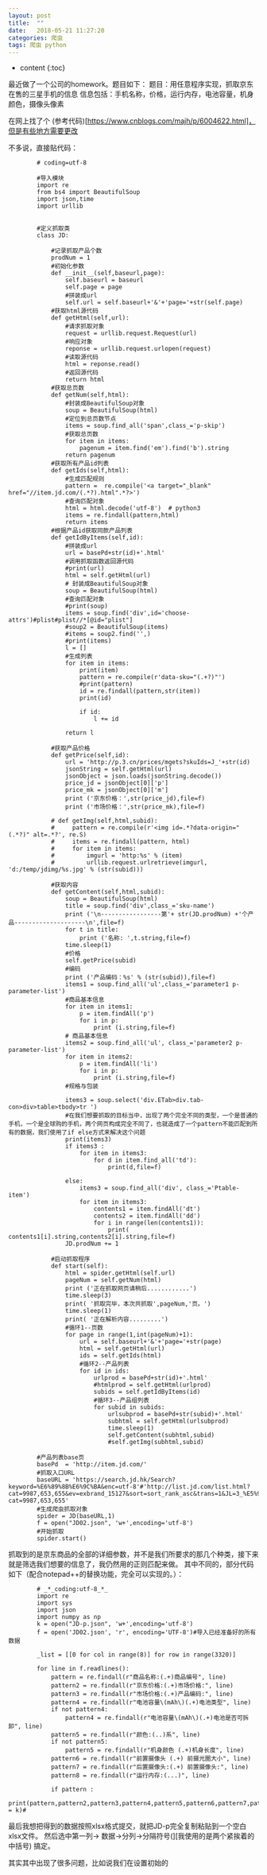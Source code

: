 ```yaml
---
layout: post
title:  ""
date:   2018-05-21 11:27:20
categories: 爬虫
tags: 爬虫 python
---
```


* content
{:toc}



最近做了一个公司的homework。题目如下：
题目：用任意程序实现，抓取京东在售的三星手机的信息
信息包括：手机名称，价格，运行内存，电池容量，机身颜色，摄像头像素

在网上找了个 (参考代码)[https://www.cnblogs.com/majh/p/6004622.html]，但是有些地方需要更改


不多说，直接贴代码：

			
			# coding=utf-8

			#导入模块
			import re
			from bs4 import BeautifulSoup
			import json,time
			import urllib


			#定义抓取类
			class JD:

				#记录抓取产品个数
				prodNum = 1
				#初始化参数
				def __init__(self,baseurl,page):
					self.baseurl = baseurl
					self.page = page
					#拼装成url
					self.url = self.baseurl+'&'+'page='+str(self.page)
				#获取html源代码
				def getHtml(self,url):
					#请求抓取对象
					request = urllib.request.Request(url)
					#响应对象
					reponse = urllib.request.urlopen(request)
					#读取源代码
					html = reponse.read()
					#返回源代码
					return html
				#获取总页数
				def getNum(self,html):
					#封装成BeautifulSoup对象
					soup = BeautifulSoup(html)
					#定位到总页数节点
					items = soup.find_all('span',class_='p-skip')
					#获取总页数
					for item in items:
						pagenum = item.find('em').find('b').string
					return pagenum
				#获取所有产品id列表
				def getIds(self,html):
					#生成匹配规则
					pattern =  re.compile('<a target="_blank" href="//item.jd.com/(.*?).html".*?>')
					#查询匹配对象
					html = html.decode('utf-8')  # python3
					items = re.findall(pattern,html)
					return items
				#根据产品id获取同款产品列表
				def getIdByItems(self,id):
					#拼装成url
					url = basePd+str(id)+'.html'
					#调用抓取函数返回源代码
					#print(url)
					html = self.getHtml(url)
					# 封装成BeautifulSoup对象
					soup = BeautifulSoup(html)
					#查询匹配对象
					#print(soup)
					items = soup.find('div',id='choose-attrs')#plist#plist//*[@id="plist"]
					#soup2 = BeautifulSoup(items)
					#items = soup2.find('',)
					#print(items)
					l = []
					#生成列表
					for item in items:
						print(item)
						pattern = re.compile(r'data-sku="(.+?)"')
						#print(pattern)
						id = re.findall(pattern,str(item))
						print(id)

						if id:
							l += id

					return l

				#获取产品价格
				def getPrice(self,id):
					url = 'http://p.3.cn/prices/mgets?skuIds=J_'+str(id)
					jsonString = self.getHtml(url)
					jsonObject = json.loads(jsonString.decode())
					price_jd = jsonObject[0]['p']
					price_mk = jsonObject[0]['m']
					print ('京东价格：',str(price_jd),file=f)
					print ('市场价格：',str(price_mk),file=f)

				# def getImg(self,html,subid):
				#     pattern = re.compile(r'<img id=.*?data-origin="(.*?)" alt=.*?', re.S)
				#     items = re.findall(pattern, html)
				#     for item in items:
				#         imgurl = 'http:%s' % (item)
				#         urllib.request.urlretrieve(imgurl, 'd:/temp/jdimg/%s.jpg' % (str(subid)))

				#获取内容
				def getContent(self,html,subid):
					soup = BeautifulSoup(html)
					title = soup.find('div',class_='sku-name')
					print ('\n-----------------第'+ str(JD.prodNum) +'个产品--------------------\n',file=f)
					for t in title:
						print ('名称: ',t.string,file=f)
					time.sleep(1)
					#价格
					self.getPrice(subid)
					#编码
					print ('产品编码：%s' % (str(subid)),file=f)
					items1 = soup.find_all('ul',class_='parameter1 p-parameter-list')
					#商品基本信息
					for item in items1:
						p = item.findAll('p')
						for i in p:
							print (i.string,file=f)
					# 商品基本信息
					items2 = soup.find_all('ul', class_='parameter2 p-parameter-list')
					for item in items2:
						p = item.findAll('li')
						for i in p:
							print (i.string,file=f)
					#规格与包装

					items3 = soup.select('div.ETab>div.tab-con>div>table>tbody>tr ')
					#在我们想要抓取的目标当中，出现了两个完全不同的类型，一个是普通的手机，一个是全球购的手机，两个网页构成完全不同了，也就造成了一个pattern不能匹配到所有的数据，我们使用了if else方式来解决这个问题
					print(items3)
					if items3 :
						for item in items3:
							for d in item.find_all('td'):
								print(d,file=f)

					else:
						items3 = soup.find_all('div', class_='Ptable-item')
						for item in items3:
							contents1 = item.findAll('dt')
							contents2 = item.findAll('dd')
							for i in range(len(contents1)):
								print( contents1[i].string,contents2[i].string,file=f)
					JD.prodNum += 1

				#启动抓取程序
				def start(self):
					html = spider.getHtml(self.url)
					pageNum = self.getNum(html)
					print ('正在抓取网页请稍后............')
					time.sleep(3)
					print( '抓取完毕，本次共抓取',pageNum,'页。')
					time.sleep(1)
					print( '正在解析内容.........')
					#循环1--页数
					for page in range(1,int(pageNum)+1):
						url = self.baseurl+'&'+'page='+str(page)
						html = self.getHtml(url)
						ids = self.getIds(html)
						#循环2--产品列表
						for id in ids:
							urlprod = basePd+str(id)+'.html'
							#htmlprod = self.getHtml(urlprod)
							subids = self.getIdByItems(id)
							#循环3--产品组列表
							for subid in subids:
								urlsubprod = basePd+str(subid)+'.html'
								subhtml = self.getHtml(urlsubprod)
								time.sleep(1)
								self.getContent(subhtml,subid)
								#self.getImg(subhtml,subid)

			#产品列表base页
			basePd  = 'http://item.jd.com/'
			#抓取入口URL
			baseURL = 'https://search.jd.hk/Search?keyword=%E6%89%8B%E6%9C%BA&enc=utf-8'#'http://list.jd.com/list.html?cat=9987,653,655&ev=exbrand_15127&sort=sort_rank_asc&trans=1&JL=3_%E5%93%81%E7%89%8C_%E4%B8%89%E6%98%9F%EF%BC%88SAMSUNG%EF%BC%89#J_crumbsBar'#'http://list.jd.com/list.html?cat=9987,653,655'
			#生成爬虫抓取对象
			spider = JD(baseURL,1)
			f = open("JD02.json", 'w+',encoding='utf-8')
			#开始抓取
			spider.start()

			
抓取到的是京东商品的全部的详细参数，并不是我们所要求的那几个种类，接下来就是筛选我们想要的信息了，我仍然用的正则匹配来做。
其中不同的，部分代码如下（配合notepad++的替换功能，完全可以实现的。）：

			# _*_coding:utf-8_*_
			import re
			import sys
			import json
			import numpy as np
			k = open("JD-p.json", 'w+',encoding='utf-8')
			f = open('JD02.json', 'r', encoding='UTF-8')#导入已经准备好的所有数据

			_list = [[0 for col in range(8)] for row in range(3320)]

			for line in f.readlines():
				pattern = re.findall(r"商品名称:(.+)商品编号", line)
				pattern2 = re.findall(r"京东价格:(.+)市场价格:", line)
				pattern3 = re.findall(r"市场价格:(.+)产品编码:", line)
				pattern4 = re.findall(r"电池容量\(mAh\)(.+)电池类型", line)
				if not pattern4:
					pattern4 = re.findall(r"电池容量\(mAh\)(.+)电池是否可拆卸", line)
				pattern5 = re.findall(r"颜色:(..)系", line)
				if not pattern5:
					pattern5 = re.findall(r"机身颜色 (.+)机身长度", line)
				pattern6 = re.findall(r"前置摄像头 (.+) 前摄光圈大小", line)
				pattern7 = re.findall(r"后置摄像头:(.+) 前置摄像头:", line)
				pattern8 = re.findall(r"运行内存:(...)", line)

				if pattern :
					print(pattern,pattern2,pattern3,pattern4,pattern5,pattern6,pattern7,pattern8,file = k)#


					
最后我想把得到的数据按照xlsx格式提交，就把JD-p完全复制粘贴到一个空白xlsx文件。
然后选中第一列-> 数据->分列->分隔符号(][我使用的是两个紧挨着的中括号)
搞定。
 

其实其中出现了很多问题，比如说我们在设置初始的